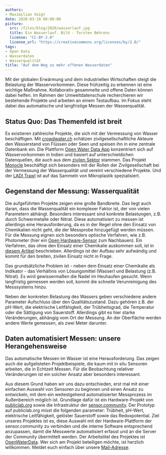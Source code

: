 ```yaml
---
authors: 
- Maximilian Voigt
date: 2020-03-10 08:00:00
picture:
  src: /files/blog/2020/wasserlauf.jpg
  title: Ein Wasserlauf. Bild - Torsten Behrens
  license: "CC-BY-2.0"
  license_url: "https://creativecommons.org/licenses/by/2.0/"
tags:
- Open Data
- Wasserdaten
- Wasserqualität
title: "Auf dem Weg zu mehr offenen Wasserdaten"
---
```


Mit der globalen Erwärmung und dem industriellen Wirtschaften steigt die Belastung der Wasservorkommen. Diese frühzeitig zu erkennen ist eine wichtige Maßnahme. Kollaborativ gesammelte und offene Daten können dabei helfen. Im Rahmen der Umweltdatenschule recherchieren wir bestehende Projekte und arbeiten an einem Testaufbau. Im Fokus steht dabei das automatische und langfristige Messen der Wasserqualität.  

## Status Quo: Das Themenfeld ist breit
Es existieren zahlreiche Projekte, die sich mit der Vermessung von Wasser beschäftigen. Mit [crowdwater.ch](https://crowdwater.ch/en/welcome-to-crowdwater/) schätzen zivilgesellschaftliche Akteure den Wasserstand von Flüssen oder Seen und speisen ihn in eine zentrale Datenbank ein. Die Plattform [Open Water Data App](https://water-data-web-app.appspot.com/) konzentriert sich auf Wasservorkommen in Indien und basiert auf unterschieldichen Datenquellen, die auch aus dem [zivilen Sektor](https://datameet-pune.github.io/open-water-data/precipitation/2017/12/31/OWD-Paper/) stammen. Das Projekt [Monocle](https://www.monocle-h2020.eu/Citizen_science) beschäftigt sich besonders mit der Rollen der Zivilgesellschaft bei der Vermessung der Wasserqualität und vereint verschiedene Projekte. Und der [LADI Trawl](https://civiclaboratory.nl/2016/06/29/ladi-trawl/) ist auf das Sammeln von Mikroplastik spezialisiert. 

## Gegenstand der Messung: Wasserqualität
Die aufgeführten Projekte zeigen eine große Bandbreite. Das liegt auch daran, dass die Wasserqualität ein komplexer Faktor ist, der von vielen Parametern abhängt. Besonders interessant sind konkrete Belastungen, z.B. durch Schwermetalle oder Nitrat. Diese automatisiert zu messen ist allerdings eine Herausforderung, da es in der Regel ohne den Einsatz von Chemikalien nicht geht, die der Messprobe hinzugefügt werden müssen. Für die Messung eignen sich besonders optische Verfahren, wie z.B. Photometer (hier ein [Open Hardware-Sensor](https://journals.plos.org/plosone/article?id=10.1371/journal.pone.0134989) zum Nachbauen). Ein Verfahren, das ohne den Einsatz einer Chemikalie auskommen soll, ist in [diesem Artikel](https://www.hydrol-earth-syst-sci.net/23/3997/2019/hess-23-3997-2019.pdf) beschrieben. Allerdings ist der Aufbau sehr aufwändig und kommt für den breiten, zivilen Einsatz nicht in Frage.

Das grundsätzliche Problem ist - neben dem Einsatz einer Chemikalie als Indikator - das Verhältnis von Lösungsmittel (Wasser) und Belastung (z.B. Nitrat). Es wird gewissermaßen die Nadel im Heuhaufen gesucht. Wenn langfristig gemessen werden soll, kommt die schnelle Verunreinigung des Messsystems hinzu.

Neben der konkreten Belastung des Wassers geben verschiedene andere Parameter Aufschluss über den Qualitätszustand. Dazu gehören z.B. der pH-Wert, die elektrische Leitfähigkeit, der Trübheitsgrad, die Temperatur oder die Sättigung von Sauerstoff. Allerdings gibt es hier starke Veränderungen, abhängig vom Ort der Messung. An der Oberfläche werden andere Werte gemessen, als zwei Meter darunter. 

## Daten automatisiert Messen: unsere Herangehensweise
Das automatische Messen im Wasser ist eine Herausforderung. Das zeigen auch die aufgelisteten Projektbeispiele, die kaum mit in situ Sensoren arbeiten, die in Echtzeit Messen. Für die Beobachtung relativer Veränderungen ist ein solcher Ansatz aber besonders interessant. 

Aus diesem Grund haben wir uns dazu entschieden, erst mal mit einer einfachen Auswahl von Sensoren zu beginnen und einen Ansatz zu entwickeln, mit dem ein weitestgehend automatisierter Messprozess im Außenbereich möglich ist. Grundlage dafür ist ein Hardware-Projekt von [publiclab.org](https://publiclab.org/notes/wmacfarl/01-10-2020/building-the-simple-water-sensor-platform) sowie die Infrastruktur der [sensor.community](https://sensor.community/en/). Der Prototyp auf publiclab.org misst die folgenden parameter: Trübheit, pH-Wert, elektrische Leitfähigkeit, gelöster Sauerstoff sowie das Redoxpotential. Ziel unseres Projektes ist es, diese Auswahl mit der Hardware-Plattform der sensor.community zu verbinden und die interne Software entsprechend anzupassen, damit die Messwerte automatisiert erfasst und an die Server der Community übermittelt werden. Der Arbeitstitel des Projektes ist [OpenWaterData](https://github.com/Datenschule/wasserdaten). Wer sich am Projekt beteiligen möchte, ist herzlich willkommen. Meldet euch einfach über unsere <a href="mailto:info@datenschule.de">Mail-Adresse</a>. 


